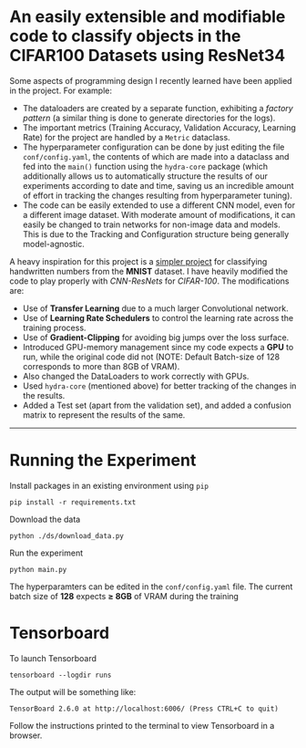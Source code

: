 # An easily extensible and modifiable code to classify objects in the CIFAR100 Datasets using ResNet34

Some aspects of programming design I recently learned have been applied in the project.
For example: 
- The dataloaders are created by a separate function, exhibiting a _factory pattern_ (a similar thing is done to generate directories for the logs).
- The important metrics (Training Accuracy, Validation Accuracy, Learning Rate) for the project are handled by a `Metric` dataclass.
- The hyperparameter configuration can be done by just editing the file `conf/config.yaml`, the contents of which are made into a dataclass and fed into the `main()` function using the `hydra-core` package (which additionally allows us to automatically structure the results of our experiments according to date and time, saving us an incredible amount of effort in tracking the changes resulting from hyperparameter tuning).
- The code can be easily extended to use a different CNN model, even for a different image dataset. With moderate amount of modifications, it can easily be changed to train networks for non-image data and models. This is due to the Tracking and Configuration structure being generally model-agnostic.

A heavy inspiration for this project is a [simpler project](https://github.com/ArjanCodes/2021-data-science-refactor/tree/main) for classifying handwritten numbers from the **MNIST** dataset. I have heavily modified the code to play properly with _CNN-ResNets_ for _CIFAR-100_. The modifications are:
- Use of **Transfer Learning** due to a much larger Convolutional network.
- Use of **Learning Rate Schedulers** to control the learning rate across the training process.
- Use of **Gradient-Clipping** for avoiding big jumps over the loss surface.
- Introduced GPU-memory management since my code expects a **GPU** to run, while the original code did not (NOTE: Default Batch-size of 128 corresponds to more than 8GB of VRAM).
- Also changed the DataLoaders to work correctly with GPUs.
- Used `hydra-core` (mentioned above) for better tracking of the changes in the results.
- Added a Test set (apart from the validation set), and added a confusion matrix to represent the results of the same.

---

# Running the Experiment
Install packages in an existing environment using `pip`
```shell
pip install -r requirements.txt
```

Download the data
```
python ./ds/download_data.py
```

Run the experiment
```shell
python main.py
```

The hyperparamters can be edited in the `conf/config.yaml` file.
The current batch size of **128** expects **$\geq$ 8GB** of VRAM during the training

# Tensorboard

To launch Tensorboard
```shell
tensorboard --logdir runs
```

The output will be something like:
```shell
TensorBoard 2.6.0 at http://localhost:6006/ (Press CTRL+C to quit)
```

Follow the instructions printed to the terminal to view Tensorboard in a browser.
